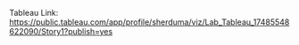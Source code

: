 Tableau Link: https://public.tableau.com/app/profile/sherduma/viz/Lab_Tableau_17485548622090/Story1?publish=yes
